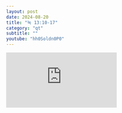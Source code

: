 ```yaml
---
layout: post
date: 2024-08-20
title: "눅 13:10-17"
category: "qt"
subtitle: ""
youtube: "hh0Soldn0P0"
---
```


<div class="youtube margin-large">
    <iframe src="https://www.youtube.com/embed/hh0Soldn0P0" title="YouTube video player" frameborder="0" allow="accelerometer; autoplay; clipboard-write; encrypted-media; gyroscope; picture-in-picture; web-share" allowfullscreen></iframe>
</div>

